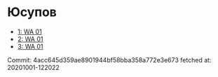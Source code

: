 # Юсупов
- [1: WA 01](1.md)
- [2: WA 01](2.md)
- [3: WA 01](3.md)

Commit: 4acc645d359ae8901944bf58bba358a772e3e673
 fetched at: 20201001-122022
